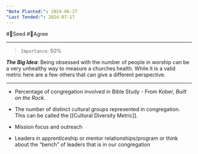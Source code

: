 ```yaml
---
"Note Planted:": 2024-06-27
"Last Tended:": 2024-07-17
---
```

#🌱Seed  #🙂Agree
****
> `Importance`: 50%
 
***The Big Idea***: Being obsessed with the number of people in worship can be a very unhealthy way to measure a churches health. While it is a valid metric here are a few others that can give a different perspective.
****

- Percentage of congregation involved in Bible Study - From Kober, _Built on the Rock_.
    
- The number of distinct cultural groups represented in congregation. This can be called the [[Cultural Diversity Metric]].
    
- Mission focus and outreach
    
- Leaders in apprenticeship or mentor relationships/program or think about the “bench” of leaders that is in our congregation